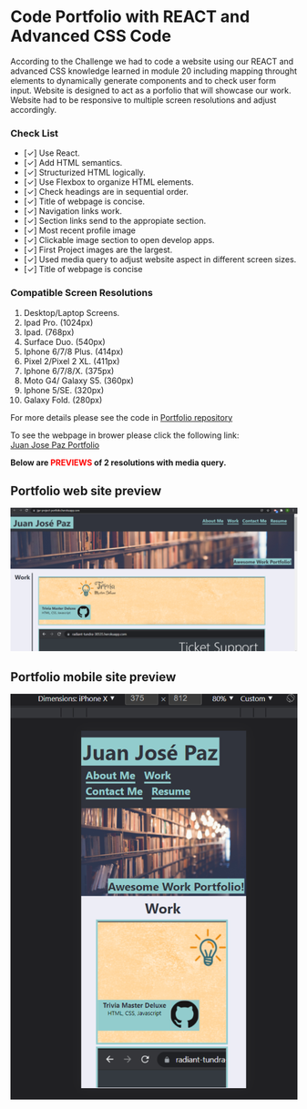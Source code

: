 # Code Portfolio with REACT and Advanced CSS Code
According to the Challenge we had to code a website using our REACT and advanced CSS  knowledge learned in module 20 including mapping throught elements to dynamically generate components and to check user form input. Website is designed to act as a porfolio that will showcase our work. Website had to be responsive to multiple screen resolutions and adjust accordingly.<br/>

### Check List
- [✓] Use React.
- [✓] Add HTML semantics.
- [✓] Structurized HTML logically.
- [✓] Use Flexbox to organize HTML elements.
- [✓] Check headings are in sequential order.
- [✓] Title of webpage is concise.
- [✓] Navigation links work.
- [✓] Section links send to the appropiate section.
- [✓] Most recent profile image
- [✓] Clickable image section to open develop apps.
- [✓] First Project images are the largest.
- [✓] Used media query to adjust website aspect in different screen sizes.
- [✓] Title of webpage is concise

### Compatible Screen Resolutions
1.  Desktop/Laptop Screens.
2.  Ipad Pro. (1024px)
3.  Ipad. (768px)
4.  Surface Duo. (540px)
5.  Iphone 6/7/8 Plus. (414px)
6.  Pixel 2/Pixel 2 XL. (411px)
7.  Iphone 6/7/8/X. (375px)
8.  Moto G4/ Galaxy S5. (360px)
9.  Iphone 5/SE. (320px)
10. Galaxy Fold. (280px)

For more details please see the code in [Portfolio repository](https://github.com/darkjuanjo/jjpr-professional_portfolio)

To see the webpage in brower please click the following link: <br/>
[Juan Jose Paz Portfolio](https://jjpr-project-portfolio.herokuapp.com/)

**Below are <span style="color:red">PREVIEWS</span> of 2 resolutions  with media query.<br />**

## Portfolio web site preview
![alt Portfolio web page preview](./src/assets/images/portfolio.png)

## Portfolio mobile site preview
![alt Portfolio web page preview](./src/assets/images/portfolio-375px.png)